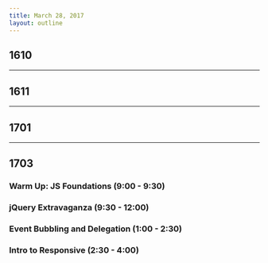 ```yaml
---
title: March 28, 2017
layout: outline
---
```


## 1610

-----------------------------------------------

## 1611

-----------------------------------------------

## 1701

-----------------------------------------------

## 1703

### Warm Up: JS Foundations (9:00 - 9:30)

### jQuery Extravaganza (9:30 - 12:00)

### Event Bubbling and Delegation (1:00 - 2:30)

### Intro to Responsive (2:30 - 4:00)
